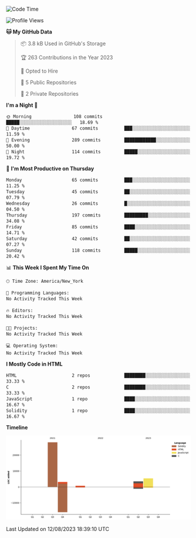 <!-- # 👋 Hello, World! 🌎
## I'm Josh, a chef & self-taught developer.

redo all this

I'm actively progressing through [roadmap.sh Full-Stack Developer roadmap](https://roadmap.sh/full-stack).  
HTML
CSS
JS
npm
Git
Tailwind
React
node.js
Python
SwiftUI
Solidity
Rust
I'm currently progressing through:
CS50X - Introduction to Computer Science 👨‍💻
CS50P - Introduction to Programming with Python 🐍
CS50W - Web Programming with Python and JavaScript 🕸️


<!--START_SECTION:waka-->
![Code Time](http://img.shields.io/badge/Code%20Time-37%20hrs%2015%20mins-blue)

![Profile Views](http://img.shields.io/badge/Profile%20Views-0-blue)

**🐱 My GitHub Data** 

> 📦 3.8 kB Used in GitHub's Storage 
 > 
> 🏆 263 Contributions in the Year 2023
 > 
> 💼 Opted to Hire
 > 
> 📜 5 Public Repositories 
 > 
> 🔑 2 Private Repositories 
 > 
**I'm a Night 🦉** 

```text
🌞 Morning                108 commits         █████░░░░░░░░░░░░░░░░░░░░   18.69 % 
🌆 Daytime                67 commits          ███░░░░░░░░░░░░░░░░░░░░░░   11.59 % 
🌃 Evening                289 commits         ████████████░░░░░░░░░░░░░   50.00 % 
🌙 Night                  114 commits         █████░░░░░░░░░░░░░░░░░░░░   19.72 % 
```
📅 **I'm Most Productive on Thursday** 

```text
Monday                   65 commits          ███░░░░░░░░░░░░░░░░░░░░░░   11.25 % 
Tuesday                  45 commits          ██░░░░░░░░░░░░░░░░░░░░░░░   07.79 % 
Wednesday                26 commits          █░░░░░░░░░░░░░░░░░░░░░░░░   04.50 % 
Thursday                 197 commits         █████████░░░░░░░░░░░░░░░░   34.08 % 
Friday                   85 commits          ████░░░░░░░░░░░░░░░░░░░░░   14.71 % 
Saturday                 42 commits          ██░░░░░░░░░░░░░░░░░░░░░░░   07.27 % 
Sunday                   118 commits         █████░░░░░░░░░░░░░░░░░░░░   20.42 % 
```


📊 **This Week I Spent My Time On** 

```text
🕑︎ Time Zone: America/New_York

💬 Programming Languages: 
No Activity Tracked This Week

🔥 Editors: 
No Activity Tracked This Week

🐱‍💻 Projects: 
No Activity Tracked This Week

💻 Operating System: 
No Activity Tracked This Week
```

**I Mostly Code in HTML** 

```text
HTML                     2 repos             ████████░░░░░░░░░░░░░░░░░   33.33 % 
C                        2 repos             ████████░░░░░░░░░░░░░░░░░   33.33 % 
JavaScript               1 repo              ████░░░░░░░░░░░░░░░░░░░░░   16.67 % 
Solidity                 1 repo              ████░░░░░░░░░░░░░░░░░░░░░   16.67 % 
```



**Timeline**

![Lines of Code chart](https://raw.githubusercontent.com/joshmccoydev/joshmccoydev/main/assets/bar_graph.png)


 Last Updated on 12/08/2023 18:39:10 UTC
<!--END_SECTION:waka-->
